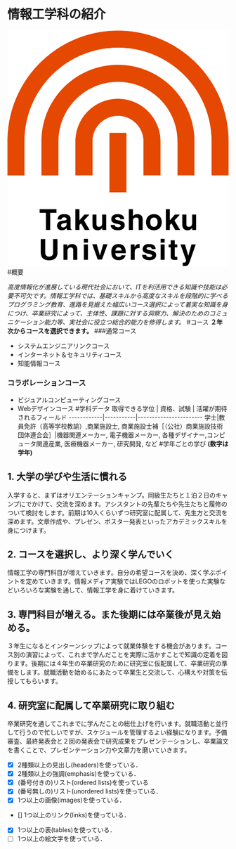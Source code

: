 # 情報工学科の紹介
<!-- Markdown記法を使って学科の紹介ページを作る -->
![logo](logo.png)
#概要

*高度情報化が進展している現代社会において、ITを利活用できる知識や技能は必要不可欠です。情報工学科では、基礎スキルから高度なスキルを段階的に学べるプログラミング教育、進路を見据えた幅広いコース選択によって着実な知識を身につけ、卒業研究によって、主体性、課題に対する洞察力、解決のためのコミュニケーション能力等、実社会に役立つ総合的能力を修得します。*
#コース
__２年次からコースを選択できます。__
###通常コース
* システムエンジニアリンクコース
* インターネット＆セキュリティコース
* 知能情報コース
### コラボレーションコース
* ビジュアルコンピューティングコース
* Webデザインコース
#学科データ
取得できる学位 | 資格、試験 | 活躍が期待されるフィールド
------------|-----------|-----------------------
学士|教員免許（高等学校教諭）,商業施設士, 商業施設士補［（公社）商業施設技術団体連合会］|機器関連メーカー, 電子機器メーカー, 各種デザイナー,コンピュータ関連産業, 医療機器メーカー, 研究開発, など
#学年ごとの学び
__(数字は学年)__
## 1. 大学の学びや生活に慣れる
入学すると、まずはオリエンテーションキャンプ。同級生たちと１泊２日のキャンプにでかけて、交流を深めます。アシスタントの先輩たちや先生たちと履修のついて検討をします。前期は10人くらいずつ研究室に配属して、先生方と交流を深めます。文章作成や、プレゼン、ポスター発表といったアカデミックスキルを身につけます。
## 2. コースを選択し、より深く学んでいく
情報工学の専門科目が増えていきます。自分の希望コースを決め、深く学ぶポイントを定めていきます。情報メディア実験ではLEGOのロボットを使った実験などいろいろな実験を通して、情報工学を身に着けていきます。
## 3. 専門科目が増える。また後期には卒業後が見え始める。
３年生になるとインターンシップによって就業体験をする機会があります。コース別の演習によって、これまで学んだことを実際に活かすことで知識の定着を図ります。後期には４年生の卒業研究のために研究室に仮配属して、卒業研究の準備をします。就職活動を始めるにあたって卒業生と交流して、心構えや対策を伝授してもらいます。
## 4. 研究室に配属して卒業研究に取り組む
卒業研究を通してこれまでに学んだことの総仕上げを行います。就職活動と並行して行うので忙しいですが、スケジュールを管理するよい経験になります。予備審査、最終発表会と２回の発表会で研究成果をプレゼンテーションし、卒業論文を書くことで、プレゼンテーション力や文章力を磨いていきます。








<!-- この部分より上に記述を追加して下のチェックボックスで確認する -->
- [x] 2種類以上の見出し(headers)を使っている．
- [x] 2種類以上の強調(emphasis)を使っている．
- [x] (番号付きの)リスト(ordered lists)を使っている
- [x] (番号無しの)リスト(unordered lists)を使っている．
- [x] 1つ以上の画像(images)を使っている．
- [] 1つ以上のリンク(links)を使っている．
- [x] 1つ以上の表(tables)を使っている．
- [ ] 1つ以上の絵文字を使っている．
